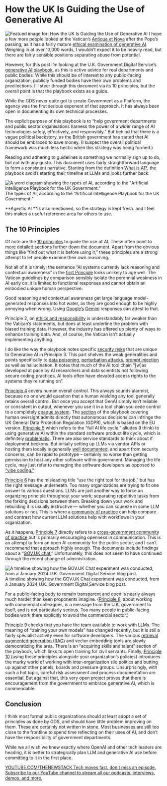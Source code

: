 # How the UK Is Guiding the Use of Generative AI
![Featued image for: How the UK Is Guiding the Use of Generative AI](https://cdn.thenewstack.io/media/2025/04/4e7b04d2-uk-ai-playbook-2-1024x576.jpg)
I hope a few more people looked at the Vatican’s [Antiqua et Nova](https://www.vatican.va/roman_curia/congregations/cfaith/documents/rc_ddf_doc_20250128_antiqua-et-nova_en.html) after the Pope’s passing, as it has a fairly mature [ethical examination of generative AI](https://thenewstack.io/cloud-service-what-the-pope-thinks-about-ai/). Weighing in at over 13,000 words, I wouldn’t expect it to be heavily read, but there are fairly sensible positions separating abuse from potential.

However, for this post I’m looking at the U.K. Government Digital Service’s [generative AI playbook,](https://gds.blog.gov.uk/2025/02/10/launching-the-artificial-intelligence-playbook-for-the-uk-government/) as this is active advice for real departments and public bodies. While this should be of interest to any public-facing organization, publicly funded bodies have their own problems and predilections. I’ll steer through this document via its 10 principles, but the overall point is that the playbook exists as a guide.

While the GDS never quite got to create Government as a Platform, the agency was the first serious exponent of that approach. It has always been open in documenting its own technical processes.

The explicit purpose of this playbook is to “help government departments and public sector organisations harness the power of a wider range of AI technologies safely, effectively, and responsibly.” But behind that there is a vague political backstory, as the British government has stated that AI should be embraced to save money. (I suspect the overall political framework was much less hectic when this strategy was being formed.)

Reading and adhering to guidelines is something we normally sign up to do, but not with any gusto. This document uses fairly straightforward language to form a consistent narrative. Starting from the definition [What is AI?](https://www.gov.uk/government/publications/ai-playbook-for-the-uk-government/artificial-intelligence-playbook-for-the-uk-government-html#what-is-ai), the playbook avoids starting their timeline at LLMs and looks further back:

![A word diagram showing the types of AI, according to the "Artificial Intelligence Playbook for the UK Government."](https://cdn.thenewstack.io/media/2025/04/7e99ce7a-image.png)
The types of AI, according to the “Artificial Intelligence Playbook for the UK Government.”

**Agentic AI **is also mentioned, so the strategy is kept fresh. and I feel this makes a useful reference area for others to use.
## The 10 Principles
Of note are the [10 principles](https://www.gov.uk/government/publications/ai-playbook-for-the-uk-government/artificial-intelligence-playbook-for-the-uk-government-html#principles) to guide the use of AI. These often point to more detailed sections further down the document. Apart from the obvious things like “find out what it is before using it,” these principles are a strong attempt to let people examine their own reasoning.

Not all of it is timely; the sentence “AI systems currently lack reasoning and contextual awareness” in the [first Principle](https://www.gov.uk/government/publications/ai-playbook-for-the-uk-government/artificial-intelligence-playbook-for-the-uk-government-html#principle-1-you-know-what-ai-is-and-what-its-limitations-are) looks unlikely to age well. The Vatican guidelines by comparison sensibly isolate the perennial weakness in AI early on: it is limited to functional responses and cannot obtain an embodied unique human perspective.

Good reasoning and contextual awareness get large language model-generated responses into hot water, as they are good enough to be highly annoying when wrong. Using [Google’s](https://cloud.google.com/?utm_content=inline+mention) [Gemini](https://thenewstack.io/gemini-code-assist-review-code-completions-need-improvement/) responses can attest to that.

Principle 2, on [ethics and responsibility](https://www.gov.uk/government/publications/ai-playbook-for-the-uk-government/artificial-intelligence-playbook-for-the-uk-government-html#principle-2-you-use-ai-lawfully-ethically-and-responsibly) is understandably far weaker than the Vatican’s statements, but does at least underline the problem with biased training data. However, the industry has offered up plenty of ways to enhance training data. And, of course, the Vatican isn’t actually implementing anything.

I do like the way the playbook notes specific [security risks](https://www.gov.uk/government/publications/ai-playbook-for-the-uk-government/artificial-intelligence-playbook-for-the-uk-government-html#principle-3-you-know-how-to-use-ai-securely) that are unique to Generative AI in Principle 3. This part shelves the weak generalities and points specifically to [data poisoning](https://thenewstack.io/poisoning-the-well-and-other-generative-ai-risks/), [perturbation attacks](https://machine-learning-made-simple.medium.com/an-introduction-to-adversarial-perturbation-5e6c61d84b71), [prompt injection](https://thenewstack.io/when-prompt-injections-attack-bing-and-ai-vulnerabilities/) as well as hallucination. It notes that much of the AI tool chain “[w]as developed at pace by AI researchers and data scientists not following secure coding practices. AI tools often have elevated access rights to the systems they’re running on”.

[Principle 4](https://www.gov.uk/government/publications/ai-playbook-for-the-uk-government/artificial-intelligence-playbook-for-the-uk-government-html#principle-4-you-have-meaningful-human-control-at-the-right-stages) covers human overall control. This always sounds alarmist, because no one would question that a human wielding any tool generally retains overall control. But once you accept that GenAI simply isn’t reliable or consistent in output, whenever you use it in a tool chain you cede control to a completely [opaque system](https://thenewstack.io/why-llms-within-software-development-may-be-a-dead-end/). The [section](https://www.gov.uk/government/publications/ai-playbook-for-the-uk-government/artificial-intelligence-playbook-for-the-uk-government-html#data-protection-and-privacy) of the playbook covering human oversight admits directly that autonomous decisions can infringe the UK General Data Protection Regulation (GDPR), which is based on the EU version.
[Principle 5](https://www.gov.uk/government/publications/ai-playbook-for-the-uk-government/artificial-intelligence-playbook-for-the-uk-government-html#principle-5-you-understand-how-to-manage-the-full-ai-life-cycle) which refers to the “full AI life cycle,” alludes (I think) to using generative AI within the standard software product life cycle, which is definitely [problematic](https://thenewstack.io/why-llms-within-software-development-may-be-a-dead-end/). There are also service standards to think about if deployment beckons.
But initially setting up LLMs via vendor APIs or hosting them locally is generally [well documented](https://thenewstack.io/how-to-set-up-and-run-a-local-llm-with-ollama-and-llama-2/), and apart from security concerns, can be rapid to prototype – certainly no worse than getting permission to host any other software within government. Managing the life cycle, may just refer to managing the software developers as opposed to [“vibe coding.”](https://thenewstack.io/vibe-coding-where-everyone-can-speak-computer-programming/)

[Principle 6](https://www.gov.uk/government/publications/ai-playbook-for-the-uk-government/artificial-intelligence-playbook-for-the-uk-government-html#principle-6-you-use-the-right-tool-for-the-job) has the misleading title “use the right tool for the job,” but has the right message underneath. Too many organizations are trying to fit one answer to various questions. LLMs are just another way to force an organizing principle throughout your work; separating repetitive tasks from the forking decisions between them.
Breaking down your work and rebuilding it is usually instructive — whether you can squeeze in some LLM solutions or not. This is where a [community of practice](https://thenewstack.io/developers-need-a-community-of-practice-and-wikis-still-work/) can help compare and contrast how current LLM solutions help with workflows in your organization.

As it happens, [Principle 7](https://www.gov.uk/government/publications/ai-playbook-for-the-uk-government/artificial-intelligence-playbook-for-the-uk-government-html#principle-7-you-are-open-and-collaborative) directly refers to a [cross-government community of practice](https://www.gov.uk/service-manual/communities/artificial-intelligence-community) but is primarily encouraging openness in communication. This is an attempt to form an open AI community for the public sector, and I can’t recommend that approach highly enough. The documents include findings about a “[GOV.UK chat.](https://insidegovuk.blog.gov.uk/2024/01/18/the-findings-of-our-first-generative-ai-experiment-gov-uk-chat/)” Unfortunately, this does not seem to have continued through the recent change of administration.

![A timeline showing how the GOV.UK Chat experiment was conducted, from a January 2024 U.K. Government Digital Service blog post.](https://cdn.thenewstack.io/media/2025/04/ba9ff9a7-image-1-1024x334.png)
A timeline showing how the GOV.UK Chat experiment was conducted, from a January 2024 U.K. Government Digital Service blog post.

For a public-facing body to remain transparent and open is nearly always much harder than keen proponents imagine. ([Principle 8,](https://www.notion.so/Working-inside-the-Panopticon-1ceba3b2748680f7a9c8d0f27647c4a4?pvs=21) about working with commercial colleagues, is a message from the U.K. government to itself, and is not particularly serious. Too many people in public-facing bodies work there explicitly to avoid the commercial sector.)

[Principle 9](https://www.gov.uk/government/publications/ai-playbook-for-the-uk-government/artificial-intelligence-playbook-for-the-uk-government-html#principle-9-you-have-the-skills-and-expertise-needed-to-implement-and-use-ai-solutions) checks that you have the team available to work with LLMs. The meaning of “training your own models” has changed recently, but it is still a fairly specialist activity even for software developers. The various [retrieval augmented generation (RAG)](https://thenewstack.io/why-rag-is-essential-for-next-gen-ai-development/) and vector embedding tools are slowly democratizing the area. There is an “acquiring skills and talent” section of the playbook, which links to open training for civil servants.
Finally, [Principle 10](https://www.gov.uk/government/publications/ai-playbook-for-the-uk-government/artificial-intelligence-playbook-for-the-uk-government-html#principle-10-you-use-these-principles-alongside-your-organisations-policies-and-have-the-right-assurance-in-place) (using these principles alongside your organization’s policies) introduces the murky world of working with inter-organization silo politics and butting up against other panels, boards and pressure groups. Unsurprisingly, with such a hot topic, careful risk assessment and process documentation are essential. But against that, this very open project proves that there is encouragement from the government to embrace generative AI, which is commendable.

## Conclusion
I think most formal public organizations should at least adopt a set of principles as done by GDS, and should have little problem improving on them. These are certainly not written in stone. Most businesses are still too close to the frontline to spend time reflecting on their uses of AI, and don’t have the responsibility of government departments.

While we all wish we knew exactly where OpenAI and other tech leaders are heading, it is better to strategically plan LLM and generative AI use before committing to it in the first place.

[
YOUTUBE.COM/THENEWSTACK
Tech moves fast, don't miss an episode. Subscribe to our YouTube
channel to stream all our podcasts, interviews, demos, and more.
](https://youtube.com/thenewstack?sub_confirmation=1)